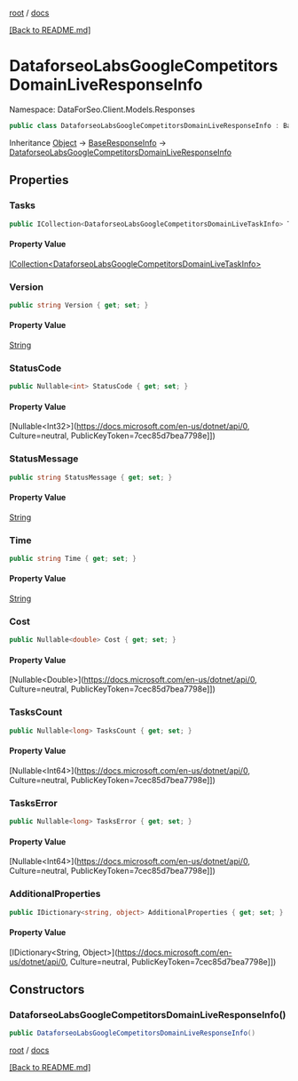 [root](./../ "root") / [docs](./ "docs")

[[Back to README.md]](./../README.md "[Back to README.md]")

# DataforseoLabsGoogleCompetitorsDomainLiveResponseInfo

Namespace: DataForSeo.Client.Models.Responses

```csharp
public class DataforseoLabsGoogleCompetitorsDomainLiveResponseInfo : BaseResponseInfo
```

Inheritance [Object](https://docs.microsoft.com/en-us/dotnet/api/Object) → [BaseResponseInfo](./BaseResponseInfo.md) → [DataforseoLabsGoogleCompetitorsDomainLiveResponseInfo](./DataforseoLabsGoogleCompetitorsDomainLiveResponseInfo.md)

## Properties

### **Tasks**

```csharp
public ICollection<DataforseoLabsGoogleCompetitorsDomainLiveTaskInfo> Tasks { get; set; }
```

#### Property Value

[ICollection&lt;DataforseoLabsGoogleCompetitorsDomainLiveTaskInfo&gt;](./DataforseoLabsGoogleCompetitorsDomainLiveTaskInfo.md)<br>

### **Version**

```csharp
public string Version { get; set; }
```

#### Property Value

[String](https://docs.microsoft.com/en-us/dotnet/api/String)<br>

### **StatusCode**

```csharp
public Nullable<int> StatusCode { get; set; }
```

#### Property Value

[Nullable&lt;Int32&gt;](https://docs.microsoft.com/en-us/dotnet/api/0, Culture=neutral, PublicKeyToken=7cec85d7bea7798e]])<br>

### **StatusMessage**

```csharp
public string StatusMessage { get; set; }
```

#### Property Value

[String](https://docs.microsoft.com/en-us/dotnet/api/String)<br>

### **Time**

```csharp
public string Time { get; set; }
```

#### Property Value

[String](https://docs.microsoft.com/en-us/dotnet/api/String)<br>

### **Cost**

```csharp
public Nullable<double> Cost { get; set; }
```

#### Property Value

[Nullable&lt;Double&gt;](https://docs.microsoft.com/en-us/dotnet/api/0, Culture=neutral, PublicKeyToken=7cec85d7bea7798e]])<br>

### **TasksCount**

```csharp
public Nullable<long> TasksCount { get; set; }
```

#### Property Value

[Nullable&lt;Int64&gt;](https://docs.microsoft.com/en-us/dotnet/api/0, Culture=neutral, PublicKeyToken=7cec85d7bea7798e]])<br>

### **TasksError**

```csharp
public Nullable<long> TasksError { get; set; }
```

#### Property Value

[Nullable&lt;Int64&gt;](https://docs.microsoft.com/en-us/dotnet/api/0, Culture=neutral, PublicKeyToken=7cec85d7bea7798e]])<br>

### **AdditionalProperties**

```csharp
public IDictionary<string, object> AdditionalProperties { get; set; }
```

#### Property Value

[IDictionary&lt;String, Object&gt;](https://docs.microsoft.com/en-us/dotnet/api/0, Culture=neutral, PublicKeyToken=7cec85d7bea7798e]])<br>

## Constructors

### **DataforseoLabsGoogleCompetitorsDomainLiveResponseInfo()**

```csharp
public DataforseoLabsGoogleCompetitorsDomainLiveResponseInfo()
```

[root](./../ "root") / [docs](./ "docs")

[[Back to README.md]](./../README.md "[Back to README.md]")